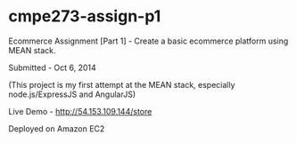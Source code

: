 # cmpe273-assign-p1
Ecommerce Assignment [Part 1] - Create a basic ecommerce platform using MEAN stack.

Submitted - Oct 6, 2014

(This project is my first attempt at the MEAN stack, especially node.js/ExpressJS and AngularJS)

Live Demo - http://54.153.109.144/store

Deployed on Amazon EC2
